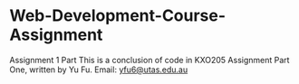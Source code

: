 # Web-Development-Course-Assignment
Assignment 1 Part
This is a conclusion of code in KXO205 Assignment Part One, written by Yu Fu.
Email: yfu6@utas.edu.au
